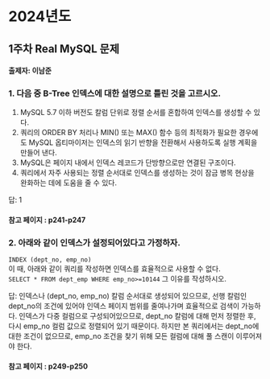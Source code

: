 # 2024년도
## 1주차 Real MySQL 문제
#### 출제자: 이남준

### 1. 다음 중 B-Tree 인덱스에 대한 설명으로 틀린 것을 고르시오.
1. MySQL 5.7 이하 버전도 칼럼 단위로 정렬 순서를 혼합하여 인덱스를 생성할 수 있다.
2. 쿼리의 ORDER BY 처리나 MIN() 또는 MAX() 함수 등의 최적화가 필요한 경우에도 MySQL 옵티마이저는 인덱스의 읽기 반향을 전환해서 사용하도록 실행 계획을 만들어 낸다.
3. MySQL은 페이지 내에서 인덱스 레코드가 단방향으로만 연결된 구조이다.
4. 쿼리에서 자주 사용되는 정렬 순서대로 인덱스를 생성하는 것이 잠금 병목 현상을 완화하는 데에 도움을 줄 수 있다.

답: 1

#### 참고 페이지 : p241-p247


### 2. 아래와 같이 인덱스가 설정되어있다고 가정하자.
`INDEX (dept_no, emp_no)`<br>
이 때, 아래와 같이 쿼리를 작성하면 인덱스를 효율적으로 사용할 수 없다.<br>
`SELECT * FROM dept_emp WHERE emp_no>=10144`
그 이유를 작성하시오.

답: 인덱스나 (dept_no, emp_no) 칼럼 순서대로 생성되어 있으므로, 선행 칼럼인 dept_no의 조건에 있어야 인덱스 페이지 범위를 줄여나가며 효율적으로 검색이 가능하다. 인덱스가 다중 컬럼으로 구성되어있으므로, dept_no 칼럼에 대해 먼저 정렬한 후, 다시 emp_no 컬럼 값으로 정렬되어 있기 때문이다. 하지만 본 쿼리에서는 dept_no에 대한 조건이 없으므로, emp_no 조건을 찾기 위해 모든 컬럼에 대해 풀 스캔이 이루어져야 한다.

#### 참고 페이지 : p249-p250